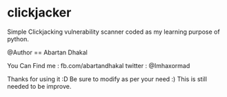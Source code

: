 # clickjacker
Simple Clickjacking vulnerability scanner coded as my learning purpose of python.

@Author == Abartan Dhakal

You Can Find me : fb.com/abartandhakal
                  twitter : @Imhaxormad
                  
Thanks for using it :D Be sure to modify as per your need :) This is still needed to be improve.
